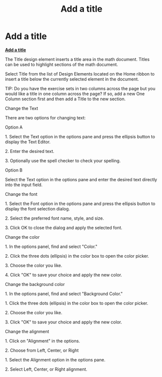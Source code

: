 ﻿---
title: Add a title
category: reference
---

# Add a title

**<u>Add a title</u>**

The Title design element inserts a title area in the math document. Titles can be used to highlight sections of the math document.

Select Title from the list of Design Elements located on the Home ribbon to insert a title below the currently selected element in the document.

TIP: Do you have the exercise sets in two columns across the page but you would like a title in one column across the page? If so, add a new One Column section first and then add a Title to the new section.

Change the Text

There are two options for changing text:

Option A

1\. Select the Text option in the options pane and press the ellipsis button to display the Text Editor.

2\. Enter the desired text.

3\. Optionally use the spell checker to check your spelling.

Option B

Select the Text option in the options pane and enter the desired text directly into the input field.

Change the font

1\. Select the Font option in the options pane and press the ellipsis button to display the font selection dialog.

2\. Select the preferred font name, style, and size.

3\. Click OK to close the dialog and apply the selected font.

Change the color

1\. In the options panel, find and select "Color."

2\. Click the three dots (ellipsis) in the color box to open the color picker.

3\. Choose the color you like.

4\. Click "OK" to save your choice and apply the new color.

Change the background color

1\. In the options panel, find and select "Background Color."

1\. Click the three dots (ellipsis) in the color box to open the color picker.

2\. Choose the color you like.

3\. Click "OK" to save your choice and apply the new color.

Change the alignment

1\. Click on "Alignment" in the options.

2\. Choose from Left, Center, or Right

1\. Select the Alignment option in the options pane.

2\. Select Left, Center, or Right alignment.
